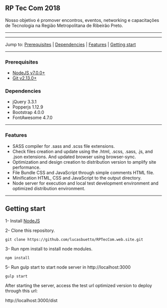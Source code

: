 ## RP Tec Com 2018

Nosso objetivo é promover encontros, eventos, networking e capacitações de Tecnologia na Região Metropolitana de Ribeirão Preto.

---

------
Jump to:
  [Prerequisites](#prerequisites) |
  [Dependencies](#dependencies) |
  [Features](#features) |
  [Getting start](#getting-start)
  
------

### Prerequisites
- [NodeJS v7.0.0+](https://nodejs.org/en/download/current/)
- [Git v2.13.0+](https://git-scm.com/download/)

### Dependencies
- jQuery 3.3.1
- Popperjs 1.12.9
- Bootstrap 4.0.0
- FontAwesome 4.7.0

------

### Features

- SASS compiler for .sass and .scss file extensions.
- Check files creation and update using the .html, .scss, .sass, .js, and .json extensions. 
And updated browser using browser-sync.
- Optimization and design creation to distribution version to amplify site performance.
- File Bundle CSS and JavaScript through simple comments HTML file.
- Minification HTML, CSS and JavaScript to the output directory.
- Node server for execution and local test development environment and optimized distribution environment.

-----

## Getting start

1- Install [NodeJS](https://nodejs.org/en/)

2- Clone this repository.
```shell
git clone https://github.com/lucasbuetto/RPTecCom.web.site.git
```

3- Run npm install to install node modules.
```shell
npm install
```

5- Run gulp start to start node server in http://localhost:3000
```shell
gulp start
```

After starting the server, access the test url optimized version to deploy through this url:

http://localhost:3000/dist

